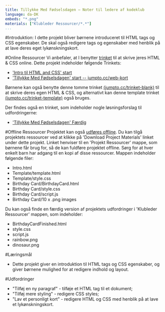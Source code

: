 ```yaml
---
title: Tillykke Med Fødselsdagen — Noter til ledere af kodeklub
language: da-DK
embeds: "*.png"
materials: ["Klubleder Ressourcer/*.*"]
...
```


#Introduktion:
I dette projekt bliver børnene introduceret til HTML tags og CSS egenskaber. De skal også redigere tags og egenskaber med henblik på at lave deres eget lykønskningskort. 

#Online Ressourcer
Vi anbefaler, at I benytter [trinket](https://trinket.io/) til at skrive jeres HTML & CSS online. Dette projekt indeholder følgende Trinkets: 
 
+ ['Intro til HTML and CSS' start](https://trinket.io/html/efe71ccab3)
+ ['Tillykke Med Fødselsdagen' start  -- jumpto.cc/web-kort](https://trinket.io/html/c5500f56b1) 

Børnene kan også benytte denne tomme trinket [(jumpto.cc/trinket-blank)](http://jumpto.cc/trinket-blank) til at skrive deres egen HTML & CSS, og alternativt kan denne template trinket [(jumpto.cc/trinket-template)](http://jumpto.cc/trinket-template) også bruges.

Der findes også en trinket, som indeholder nogle løsningsforslag til udfordringerne: 

+ ['Tillykke Med Fødselsdagen' Færdig](https://trinket.io/html/bba4659c0e)

#Offline Ressourcer
Projektet kan også [udføres offline](../html-css.html). Du kan tilgå projektets ressourcer ved at klikke på 'Download Project Materials' linket under dette projekt. Linket henviser til en 'Projekt Ressourcer' mappe, som børnene får brug for, så de kan fuldføre projektet offline. Sørg for at hver enkelt barn har adgang til en kopi af disse ressourcer. Mappen indeholder følgende filer:

+ Intro.html
+ Template/template.html
+ Template/style.css
+ Birthday Card/BirthdayCard.html
+ Birthday Card/style.css
+ Birthday Card/script.js
+ Birthday Card/10 x .png images

Du kan også finde en færdig version af projektets udfordringer i 'Klubleder Ressourcer' mappen, som indeholder: 

+ BirthdayCardFinished.html
+ style.css
+ script.js
+ rainbow.png
+ dinosaur.png

#Læringsmål
+ Dette projekt giver en introduktion til HTML tags og CSS egenskaber, og giver børnene mulighed for at redigere indhold og layout. 

#Udfordringer
+ "Tilføj en ny paragraf" - tilføje et HTML tag til et dokument; 
+ "Tilføj mere styling" - redigere CSS styles;
+ "Lav et personligt kort" - redigere HTML og CSS med henblik på at lave et lykønskningskort.
